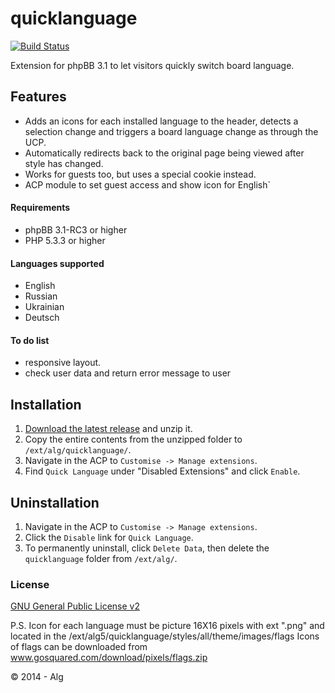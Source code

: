 quicklanguage
=============
[![Build Status](https://travis-ci.org/alg5/quicklanguage.svg?branch=master)](https://travis-ci.org/alg5/quicklanguage)

Extension for phpBB 3.1 to let visitors quickly switch board language.


## Features
- Adds an icons for each installed language to the header, detects a selection change and triggers a board language change as through the UCP.
- Automatically redirects back to the original page being viewed after style has changed.
- Works for guests too, but uses a special cookie instead.
- ACP module to set guest access and show icon for English`

#### Requirements
- phpBB 3.1-RC3 or higher
- PHP 5.3.3 or higher

#### Languages supported
- English
- Russian
- Ukrainian
- Deutsch

#### To do list
-  responsive layout.
- check user data and return error message to user

## Installation
1. [Download the latest release](https://github.com/alg5/quicklanguage) and unzip it.
2. Copy the entire contents from the unzipped folder to `/ext/alg/quicklanguage/`.
3. Navigate in the ACP to `Customise -> Manage extensions`.
4. Find `Quick Language` under "Disabled Extensions" and click `Enable`.

## Uninstallation
1. Navigate in the ACP to `Customise -> Manage extensions`.
2. Click the `Disable` link for `Quick Language`.
3. To permanently uninstall, click `Delete Data`, then delete the `quicklanguage` folder from `/ext/alg/`.

### License
[GNU General Public License v2](http://opensource.org/licenses/GPL-2.0)

 P.S. Icon for each language must  be picture 16X16 pixels with ext ".png" and located in the /ext/alg5/quicklanguage/styles/all/theme/images/flags
Icons of flags can be downloaded from www.gosquared.com/download/pixels/flags.zip

© 2014 - Alg
